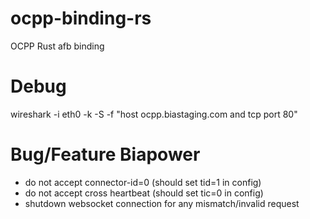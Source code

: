# ocpp-binding-rs
OCPP Rust afb binding

# Debug
wireshark -i eth0 -k -S -f "host ocpp.biastaging.com and tcp port 80"


# Bug/Feature Biapower
 - do not accept connector-id=0 (should set tid=1 in config)
 - do not accept cross heartbeat (should set tic=0 in config)
 - shutdown websocket connection for any mismatch/invalid request